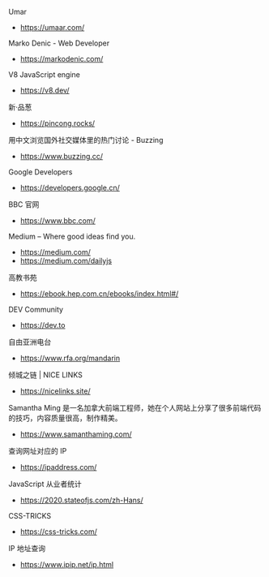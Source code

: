 Umar

- https://umaar.com/

Marko Denic - Web Developer

- https://markodenic.com/

V8 JavaScript engine

- https://v8.dev/

新·品葱

- https://pincong.rocks/

用中文浏览国外社交媒体里的热门讨论 - Buzzing

- https://www.buzzing.cc/

Google Developers

- https://developers.google.cn/

BBC 官网

- https://www.bbc.com/

Medium – Where good ideas find you.

- https://medium.com/
- https://medium.com/dailyjs

高教书苑

- https://ebook.hep.com.cn/ebooks/index.html#/

DEV Community

- https://dev.to

自由亚洲电台

- https://www.rfa.org/mandarin

倾城之链 | NICE LINKS

- https://nicelinks.site/

Samantha Ming 是一名加拿大前端工程师，她在个人网站上分享了很多前端代码的技巧，内容质量很高，制作精美。

- https://www.samanthaming.com/

查询网址对应的 IP

- https://ipaddress.com/

JavaScript 从业者统计

- https://2020.stateofjs.com/zh-Hans/

CSS-TRICKS

- https://css-tricks.com/

IP 地址查询

- https://www.ipip.net/ip.html
